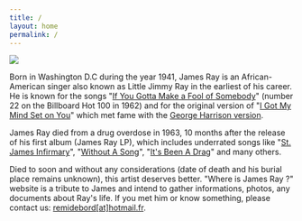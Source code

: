 ```yaml
---
title: /
layout: home
permalink: /
---
```


<span class="img-right-aligned">
    <a href="/whereisjamesray/uploads/james-ray-lp.jpg">
        <img src="/whereisjamesray/uploads/james-ray-lp.jpg"/>
    </a>
</span>

Born in Washington D.C during the year 1941, James Ray is an African-American singer also known as Little Jimmy Ray in the earliest of his career. He is known for the songs "[If You Gotta Make a Fool of Somebody](https://www.youtube.com/watch?v=sperNZW6A8k)" (number 22 on the Billboard Hot 100 in 1962) and for the original version of "[I Got My Mind Set on You](https://www.youtube.com/watch?v=qSCEie9KqvQ)" which met fame with the [George Harrison version](https://www.youtube.com/watch?v=6ZwjdGSqO0k).

James Ray died from a drug overdose in 1963, 10 months after the release of his first album (James Ray LP), which includes underrated songs like "[St. James Infirmary](https://www.youtube.com/watch?v=lAP2bfSE_2s)", "[Without A Song](https://www.youtube.com/watch?v=vVQ447pzuzU)", "[It's Been A Drag](https://www.youtube.com/watch?v=Z8zyY8Q37fk)" and many others.

Died to soon and without any considerations (date of death and his burial place remains unknown), this artist deserves better. "Where is James Ray ?" website is a tribute to James and intend to gather informations, photos, any documents about Ray's life. If you met him or know something, please contact us: [remidebord[at]hotmail.fr](mailto:remidebord@hotmail.fr).

